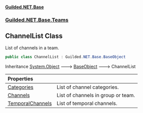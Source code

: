 
#### [Guilded.NET.Base](index 'index')
### [Guilded.NET.Base.Teams](index#Guilded_NET_Base_Teams 'Guilded.NET.Base.Teams')
## ChannelList Class
List of channels in a team.  
```csharp
public class ChannelList : Guilded.NET.Base.BaseObject
```

Inheritance [System.Object](https://docs.microsoft.com/en-us/dotnet/api/System.Object 'System.Object') &#129106; [BaseObject](BaseObject 'Guilded.NET.Base.BaseObject') &#129106; ChannelList  

| Properties | |
| :--- | :--- |
| [Categories](ChannelList_Categories 'Guilded.NET.Base.Teams.ChannelList.Categories') | List of channel categories.<br/> |
| [Channels](ChannelList_Channels 'Guilded.NET.Base.Teams.ChannelList.Channels') | List of channels in group or team.<br/> |
| [TemporalChannels](ChannelList_TemporalChannels 'Guilded.NET.Base.Teams.ChannelList.TemporalChannels') | List of temporal channels.<br/> |
